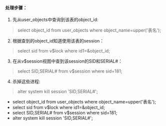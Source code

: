 #### 处理步骤：
1. 先从user_objects中查询到该表的object_id:
> select object_id from user_objects where object_name=upper('表名');


2. 根据查到的object_id知道使用该表的session：
> select sid from v$lock where id1=&object_id;


3. 在从v$session视图中查到该session的SID和SERIAL#：
> select SID,SERIAL# from v$session where sid=181;


4. 杀掉这些进程:
> alter system kill session 'SID,SERIAL#';



* select object_id from user_objects where object_name=upper('表名');
* select sid from v$lock where id1=&object_id;
* select SID,SERIAL# from v$session where sid=181;
* alter system kill session 'SID,SERIAL#';
